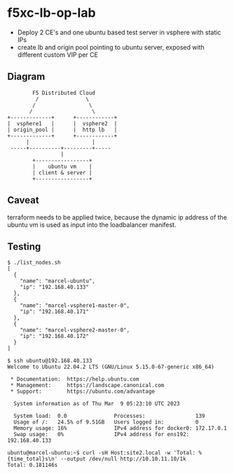 # f5xc-lb-op-lab

- Deploy 2 CE's and one ubuntu based test server in vsphere with static IPs
- create lb and origin pool pointing to ubuntu server, exposed with different custom VIP per CE

## Diagram

```
        F5 Distributed Cloud
         /               \
        /                 \
       /                   \
+-------------+      +------------+
|  vsphere1   |      |  vsphere2  |
| origin_pool |      |  http lb   |
+-------------+      +------------+
      |                    |
 -----+----------+---------+-----
                 |
        +-----------------+
        |    ubuntu vm    |
        | client & server |
        +-----------------+
```

## Caveat

terraform needs to be applied twice, because the dynamic ip address of the ubuntu vm is used as input into
the loadbalancer manifest. 

## Testing

```
$ ./list_nodes.sh
[
  {
    "name": "marcel-ubuntu",
    "ip": "192.168.40.133"
  },
  {
    "name": "marcel-vsphere1-master-0",
    "ip": "192.168.40.171"
  },
  {
    "name": "marcel-vsphere2-master-0",
    "ip": "192.168.40.172"
  }
]
```

```
$ ssh ubuntu@192.168.40.133 
Welcome to Ubuntu 22.04.2 LTS (GNU/Linux 5.15.0-67-generic x86_64)

 * Documentation:  https://help.ubuntu.com
 * Management:     https://landscape.canonical.com
 * Support:        https://ubuntu.com/advantage

  System information as of Thu Mar  9 05:23:10 UTC 2023

  System load:  0.0               Processes:                139
  Usage of /:   24.5% of 9.51GB   Users logged in:          0
  Memory usage: 16%               IPv4 address for docker0: 172.17.0.1
  Swap usage:   0%                IPv4 address for ens192:  192.168.40.133

ubuntu@marcel-ubuntu:~$ curl -sH Host:site2.local -w 'Total: %{time_total}s\n' --output /dev/null http://10.10.11.10/1k
Total: 0.181146s
```
